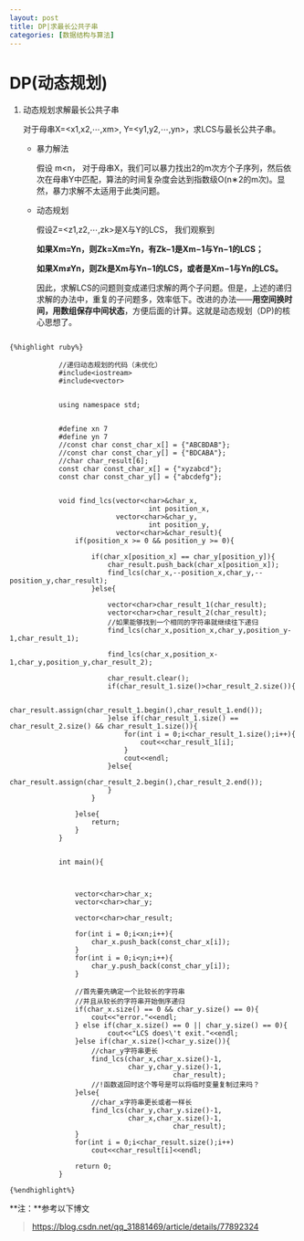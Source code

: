 ```yaml
---
layout: post
title: DP|求最长公共子串
categories: [数据结构与算法]
---
```


# DP(动态规划)

1. 动态规划求解最长公共子串

	对于母串X=<x1,x2,⋯,xm>, Y=<y1,y2,⋯,yn>，求LCS与最长公共子串。

	* 暴力解法

		假设 m<n， 对于母串X，我们可以暴力找出2的m次方个子序列，然后依次在母串Y中匹配，算法的时间复杂度会达到指数级O(n∗2的m次)。显然，暴力求解不太适用于此类问题。

	* 动态规划

		假设Z=<z1,z2,⋯,zk>是X与Y的LCS， 我们观察到

		**如果Xm=Yn，则Zk=Xm=Yn，有Zk−1是Xm−1与Yn−1的LCS；**

		**如果Xm≠Yn，则Zk是Xm与Yn−1的LCS，或者是Xm−1与Yn的LCS。**

		因此，求解LCS的问题则变成递归求解的两个子问题。但是，上述的递归求解的办法中，重复的子问题多，效率低下。改进的办法——**用空间换时间，用数组保存中间状态**，方便后面的计算。这就是动态规划（DP)的核心思想了。

		
		


```

{%highlight ruby%}

			//递归动态规划的代码（未优化）
			#include<iostream>
			#include<vector> 
			
			
			using namespace std;
			
			
			#define xn 7
			#define yn 7 
			//const char const_char_x[] = {"ABCBDAB"};
			//const char const_char_y[] = {"BDCABA"};
			//char char_result[6];
			const char const_char_x[] = {"xyzabcd"};
			const char const_char_y[] = {"abcdefg"};
			
			
			void find_lcs(vector<char>&char_x,
								  int position_x,
						  vector<char>&char_y,
								  int position_y,
						  vector<char>&char_result){
				if(position_x >= 0 && position_y >= 0){
					
					if(char_x[position_x] == char_y[position_y]){
						char_result.push_back(char_x[position_x]);
						find_lcs(char_x,--position_x,char_y,--position_y,char_result);
					}else{
						
						vector<char>char_result_1(char_result);
						vector<char>char_result_2(char_result);
						//如果能够找到一个相同的字符串就继续往下递归 
						find_lcs(char_x,position_x,char_y,position_y-1,char_result_1);
						
						find_lcs(char_x,position_x-1,char_y,position_y,char_result_2);
						
						char_result.clear();
						if(char_result_1.size()>char_result_2.size()){
							
							char_result.assign(char_result_1.begin(),char_result_1.end());	
						}else if(char_result_1.size() == char_result_2.size() && char_result_1.size()){
							for(int i = 0;i<char_result_1.size();i++){
								cout<<char_result_1[i];
							}
							cout<<endl;
						}else{
							char_result.assign(char_result_2.begin(),char_result_2.end());
						}
					}	
				
				}else{
					return; 
				}
			}
			
			
			int main(){
				
				
				
				vector<char>char_x;
				vector<char>char_y;	
				
				vector<char>char_result;
				
				for(int i = 0;i<xn;i++){
					char_x.push_back(const_char_x[i]);
				}
				for(int i = 0;i<yn;i++){
					char_y.push_back(const_char_y[i]);
				}
				
				//首先要先确定一个比较长的字符串
				//并且从较长的字符串开始倒序递归
				if(char_x.size() == 0 && char_y.size() == 0){
					cout<<"error."<<endl;
				} else if(char_x.size() == 0 || char_y.size() == 0){
						cout<<"LCS does\'t exit."<<endl;
				}else if(char_x.size()<char_y.size()){
					//char_y字符串更长 
					find_lcs(char_x,char_x.size()-1,
							 char_y,char_y.size()-1,
										char_result);		
					//!函数返回时这个等号是可以将临时变量复制过来吗？	
				}else{
					//char_x字符串更长或者一样长 
					find_lcs(char_y,char_y.size()-1,
							 char_x,char_x.size()-1,
										char_result);
				}
				for(int i = 0;i<char_result.size();i++)
					cout<<char_result[i]<<endl;
				
				return 0;
			}

{%endhighlight%}
```

**注：**参考以下博文
>https://blog.csdn.net/qq_31881469/article/details/77892324